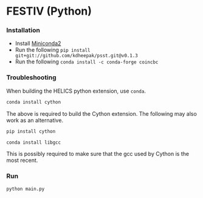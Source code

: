 # FESTIV (Python)

### Installation

- Install [Miniconda2](https://conda.io/miniconda.html)
- Run the following `pip install git+git://github.com/kdheepak/psst.git@v0.1.3`
- Run the following `conda install -c conda-forge coincbc`

### Troubleshooting

When building the HELICS python extension, use `conda`.

```bash
conda install cython
```

The above is required to build the Cython extension. The following may also work as an alternative.

```bash
pip install cython
```

```bash
conda install libgcc
```

This is possibly required to make sure that the gcc used by Cython is the most recent.

### Run

```python
python main.py
```

